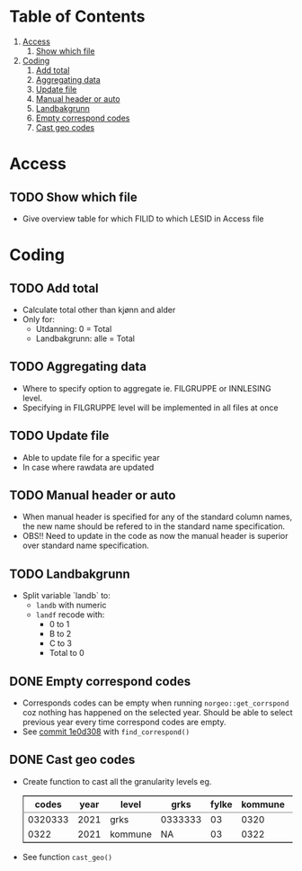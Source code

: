 
# Table of Contents

1.  [Access](#org4e94f6d)
    1.  [Show which file](#org2dceef9)
2.  [Coding](#org12d7ded)
    1.  [Add total](#orgb3ef10c)
    2.  [Aggregating data](#org8adfd19)
    3.  [Update file](#org3c77a37)
    4.  [Manual header or auto](#org5b98aee)
    5.  [Landbakgrunn](#orgabc5892)
    6.  [Empty correspond codes](#org95a8aca)
    7.  [Cast geo codes](#orgb90a01a)



<a id="org4e94f6d"></a>

# Access


<a id="org2dceef9"></a>

## TODO Show which file

-   Give overview table for which FILID to which LESID in Access file


<a id="org12d7ded"></a>

# Coding


<a id="orgb3ef10c"></a>

## TODO Add total

-   Calculate total other than kjønn and alder
-   Only for:
    -   Utdanning: 0 = Total
    -   Landbakgrunn: alle = Total


<a id="org8adfd19"></a>

## TODO Aggregating data

-   Where to specify option to aggregate ie. FILGRUPPE or INNLESING level.
-   Specifying in FILGRUPPE level will be implemented in all files at once


<a id="org3c77a37"></a>

## TODO Update file

-   Able to update file for a specific year
-   In case where rawdata are updated


<a id="org5b98aee"></a>

## TODO Manual header or auto

-   When manual header is specified for any of the standard column names, the new
    name should be refered to in the standard name specification.
-   OBS!! Need to update in the code as now the manual header is superior over
    standard name specification.


<a id="orgabc5892"></a>

## TODO Landbakgrunn

-   Split variable \`landb\` to:
    -   `landb` with numeric
    -   `landf` recode with:
        -   0 to 1
        -   B to 2
        -   C to 3
        -   Total to 0


<a id="org95a8aca"></a>

## DONE Empty correspond codes

-   Corresponds codes can be empty when running `norgeo::get_corrspond` coz
    nothing has happened on the selected year. Should be able to select previous
    year every time correspond codes are empty.
-   See [commit 1e0d308](https://github.com/helseprofil/database/commit/1e0d308fa9762b5d5384282ad9ce6d89c2f5e9f4) with `find_correspond()`


<a id="orgb90a01a"></a>

## DONE Cast geo codes

-   Create function to cast all the granularity levels eg.
    
    <table border="2" cellspacing="0" cellpadding="6" rules="groups" frame="hsides">
    
    
    <colgroup>
    <col  class="org-right" />
    
    <col  class="org-right" />
    
    <col  class="org-left" />
    
    <col  class="org-left" />
    
    <col  class="org-right" />
    
    <col  class="org-right" />
    
    <col  class="org-left" />
    
    <col  class="org-left" />
    </colgroup>
    <thead>
    <tr>
    <th scope="col" class="org-right">codes</th>
    <th scope="col" class="org-right">year</th>
    <th scope="col" class="org-left">level</th>
    <th scope="col" class="org-left">grks</th>
    <th scope="col" class="org-right">fylke</th>
    <th scope="col" class="org-right">kommune</th>
    <th scope="col" class="org-left">bydel</th>
    <th scope="col" class="org-left">etc</th>
    </tr>
    </thead>
    
    <tbody>
    <tr>
    <td class="org-right">0320333</td>
    <td class="org-right">2021</td>
    <td class="org-left">grks</td>
    <td class="org-left">0333333</td>
    <td class="org-right">03</td>
    <td class="org-right">0320</td>
    <td class="org-left">032141</td>
    <td class="org-left">xx</td>
    </tr>
    
    
    <tr>
    <td class="org-right">0322</td>
    <td class="org-right">2021</td>
    <td class="org-left">kommune</td>
    <td class="org-left">NA</td>
    <td class="org-right">03</td>
    <td class="org-right">0322</td>
    <td class="org-left">NA</td>
    <td class="org-left">xx</td>
    </tr>
    </tbody>
    </table>
-   See function `cast_geo()`

